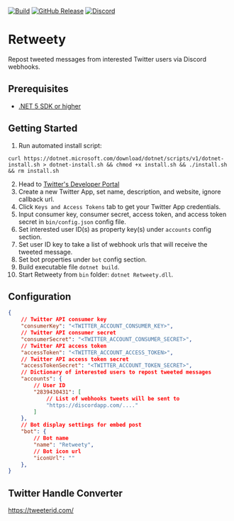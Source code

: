[![Build](https://github.com/versx/Retweety/workflows/.NET%205.0/badge.svg)](https://github.com/versx/Retweety/actions)
[![GitHub Release](https://img.shields.io/github/release/versx/Retweety.svg)](https://github.com/versx/Retweety/releases/)
[![Discord](https://img.shields.io/discord/552003258000998401.svg?label=&logo=discord&logoColor=ffffff&color=7389D8&labelColor=6A7EC2)](https://discord.gg/zZ9h9Xa)  


# Retweety  
Repost tweeted messages from interested Twitter users via Discord webhooks.  

## Prerequisites  
- [.NET 5 SDK or higher](https://dotnet.microsoft.com/en-us/download/dotnet/5.0)  

## Getting Started  

1. Run automated install script:  
```
curl https://dotnet.microsoft.com/download/dotnet/scripts/v1/dotnet-install.sh > dotnet-install.sh && chmod +x install.sh && ./install.sh && rm install.sh
```
2. Head to [Twitter's Developer Portal](https://developer.twitter.com/en/portal/dashboard)  
3. Create a new Twitter App, set name, description, and website, ignore callback url.  
4. Click `Keys and Access Tokens` tab to get your Twitter App credentials.  
5. Input consumer key, consumer secret, access token, and access token secret in `bin/config.json` config file.  
6. Set interested user ID(s) as property key(s) under `accounts` config section.  
7. Set user ID key to take a list of webhook urls that will receive the tweeted message.  
8. Set bot properties under `bot` config section.  
9. Build executable file `dotnet build`.  
10. Start Retweety from `bin` folder: `dotnet Retweety.dll`.  


## Configuration  
```json
{
    // Twitter API consumer key
    "consumerKey": "<TWITTER_ACCOUNT_CONSUMER_KEY>",
    // Twitter API consumer secret
    "consumerSecret": "<TWITTER_ACCOUNT_CONSUMER_SECRET>",
    // Twitter API access token
    "accessToken": "<TWITTER_ACCOUNT_ACCESS_TOKEN>",
    // Twitter API access token secret
    "accessTokenSecret": "<TWITTER_ACCOUNT_TOKEN_SECRET>",
    // Dictionary of interested users to repost tweeted messages
    "accounts": {
        // User ID
        "2839430431": [
            // List of webhooks tweets will be sent to
            "https://discordapp.com/...."
        ]
    },
    // Bot display settings for embed post
    "bot": {
        // Bot name
        "name": "Retweety",
        // Bot icon url
        "iconUrl": ""
    },
}
```


## Twitter Handle Converter  
https://tweeterid.com/  
